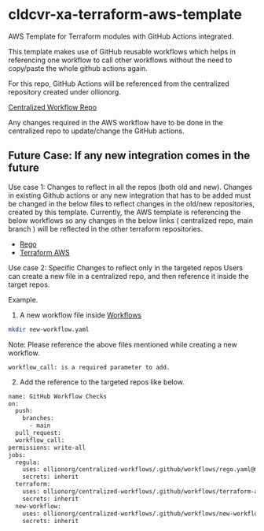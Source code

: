 # cldcvr-xa-terraform-aws-template
AWS Template for Terraform modules with GitHub Actions integrated.


This template makes use of GitHub reusable workflows which helps in referencing one workflow to call other workflows without the need to copy/paste the whole github actions again. 

For this repo, GitHub Actions will be referenced from the centralized repository created under ollionorg.

[Centralized Workflow Repo ](https://github.com/ollionorg/centralized-workflows/tree/main/.github/workflows)

Any changes required in the AWS workflow have to be done in the centralized repo to update/change the GitHub actions. 

## Future Case: If any new integration comes in the future 

Use case 1: Changes to reflect in all the repos (both old and new).
            Changes in existing Github actions or any new integration that has to be added must be changed in the below files to reflect changes in the old/new repositories, created by this template. Currently, the AWS template is referencing the below workflows so any changes in the below links ( centralized repo,  main branch ) will be reflected in the other terraform repositories.

- [Rego](https://github.com/ollionorg/centralized-workflows/tree/main/.github/workflows/repo.yaml)
- [Terraform AWS](https://github.com/ollionorg/centralized-workflows/tree/main/.github/workflows/terraform-aws.yaml)

Use case 2: Specific Changes to reflect only in the targeted repos
            Users can create a new file in a centralized repo, and then reference it inside the target repos. 

Example. 
1. A new workflow file inside [Workflows](https://github.com/ollionorg/centralized-workflows/tree/main/.github/workflows/)
```sh
mkdir new-workflow.yaml
```
 
Note: Please reference the above files mentioned while creating a new workflow. 

`workflow_call: is a required parameter to add. `

2. Add the reference to the targeted repos like below.

```sh
name: GitHub Workflow Checks
on:
  push:
    branches:
      - main
  pull_request:
  workflow_call:
permissions: write-all
jobs:
  regula:
    uses: ollionorg/centralized-workflows/.github/workflows/rego.yaml@main
    secrets: inherit
  terraform:
    uses: ollionorg/centralized-workflows/.github/workflows/terraform-aws.yaml@main
    secrets: inherit
  new-workflow:
    uses: ollionorg/centralized-workflows/.github/workflows/new-workflow.yaml@main
    secrets: inherit
```


